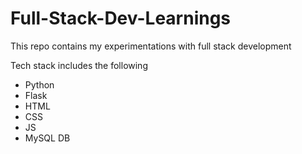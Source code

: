 # Full-Stack-Dev-Learnings

This repo contains my experimentations with full stack development

Tech stack includes the following

- Python 
- Flask
- HTML
- CSS
- JS
- MySQL DB
